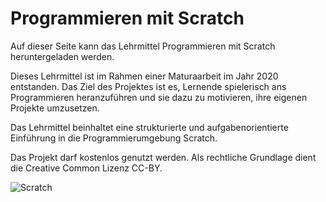 # Programmieren mit Scratch

Auf dieser Seite kann das Lehrmittel Programmieren mit Scratch heruntergeladen werden.

Dieses Lehrmittel ist im Rahmen einer Maturaarbeit im Jahr 2020 entstanden. Das Ziel des Projektes ist es, Lernende spielerisch ans Programmieren heranzuführen und sie dazu zu motivieren, ihre eigenen Projekte umzusetzen. 

Das Lehrmittel beinhaltet eine strukturierte und aufgabenorientierte Einführung in die Programmierumgebung Scratch. 

Das Projekt darf kostenlos genutzt werden. Als rechtliche Grundlage dient die Creative Common Lizenz CC-BY. 

![Scratch](https://programmierenmitscratch.github.io/Programmierenmitscratch.jpg)



